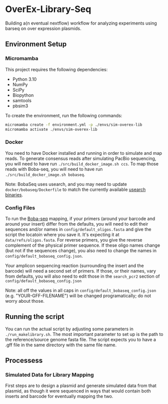 # OverEx-Library-Seq

Building a(n eventual nextflow) workflow for analyzing experiments using barseq on over expression plasmids.

## Environment Setup

### Micromamba

This project requires the following dependencies:

* Python 3.10
* NumPy
* SciPy
* Biopython
* samtools
* pbsim3

To create the environment, run the following commands:

```bash
micromamba create -f environment.yml -p ./envs/sim-overex-lib
micromamba activate ./envs/sim-overex-lib
```

### Docker

You need to have Docker installed and running in order to simulate and map reads. To generate consensus reads after simulating PacBio sequencing, you will need to have run `./src/build_docker_image.sh ccs`. To map those reads with Boba-seq, you will need to have run `./src/build_docker_image.sh bobaseq`.

Note: BobaSeq uses usearch, and you may need to update `docker/bobaseq/Dockerfile` to match the currently available [usearch binaries](https://www.drive5.com/usearch/download.html).

### Config Files

To run the [Boba-seq](https://github.com/OGalOz/Boba-seq) mapping, if your primers (around your barcode and around your insert) differ from the defaults, you will need to edit their sequences and/or names in `config/default_oligos.fasta` and give the script the locatoin where you save it. It's expecting it at `data/refs/oligos.fasta`. For reverse primers, you give the reverse complement of the physical primer sequence.
If these oligo names change (but not if the sequences change), you also need to change the names in `config/default_bobaseq_config.json`.

Your amplicon sequencing reaction (surrounding the insert and the barcode) will need a second set of primers.  If those, or their names, vary from defaults, you will also need to edit those in the `search_pcr2` section of `config/default_bobaseq_config.json`

Note: all off the values in all caps in `config/default_bobaseq_config.json` (e.g. "YOUR-GFF-FILENAME") will be changed programatically; do not worry about those.

## Running the script

You can run the actual script by adjusting some parameters in `./run_makelibrary.sh`.  The most important parameter to set up is the path to the reference/source genome fasta file.  The script expects you to have a .gff file in the same directory with the same file name.

## Processess

### Simulated Data for Library Mapping
First steps are to design a plasmid and generate simulated data from that plasmid, as though it were sequenced in ways that would contain both inserts and barcode for eventually mapping the two.

